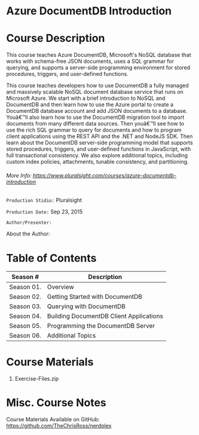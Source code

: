 # Azure DocumentDB Introduction

# Course Description

This course teaches Azure DocumentDB, Microsoft's NoSQL database that works with schema-free JSON documents, uses a SQL grammar for querying, and supports a server-side programming environment for stored procedures, triggers, and user-defined functions.

This course teaches developers how to use DocumentDB a fully managed and massively scalable NoSQL document database service that runs on Microsoft Azure. We start with a brief introduction to NoSQL and DocumentDB and then learn how to use the Azure portal to create a DocumentDB database account and add JSON documents to a database. Youâ€™ll also learn how to use the DocumentDB migration tool to import documents from many different data sources. Then youâ€™ll see how to use the rich SQL grammar to query for documents and how to program client applications using the REST API and the .NET and NodeJS SDK. Then learn about the DocumentDB server-side programming model that supports stored procedures, triggers, and user-defined functions in JavaScript, with full transactional consistency. We also explore additional topics, including custom index policies, attachments, tunable consistency, and partitioning.

###### More Info:  https://www.pluralsight.com/courses/azure-documentdb-introduction

`Production Stidio:` Pluralsight

`Production Date:` Sep 23, 2015

`Author/Presenter:` 

About the Author:

# Table of Contents

| Season # | Description |
| -------- | ----------- |
| Season 01. | Overview                               | 
| Season 02. | Getting Started with DocumentDB        | 
| Season 03. | Querying with DocumentDB               | 
| Season 04. | Building DocumentDB Client Applications| 
| Season 05. | Programming the DocumentDB Server      | 
| Season 06. | Additional Topics                      | 

# Course Materials

1. Exercise-Files.zip                                

# Misc. Course Notes

Course Materials Available on GitHub: https://github.com/TheChrisRoss/nerdplex
